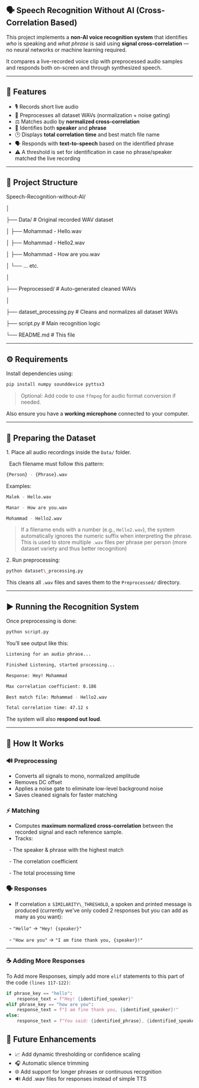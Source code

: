 ## 🗣️ Speech Recognition Without AI (Cross-Correlation Based)



This project implements a **non-AI voice recognition system** that identifies *who* is speaking and *what phrase* is said using **signal cross-correlation** — no neural networks or machine learning required.



It compares a live-recorded voice clip with preprocessed audio samples and responds both on-screen and through synthesized speech.



---



## 🎯 Features



- 🎙️ Records short live audio 
- 🧹 Preprocesses all dataset WAVs (normalization + noise gating)  
- ⚖️ Matches audio by **normalized cross-correlation**  
- 🧍 Identifies both **speaker** and **phrase**  
- 🕒 Displays **total correlation time** and best match file name  
- 🗣️ Responds with **text-to-speech** based on the identified phrase
- ⚠️ A threshold is set for identification in case no phrase/speaker matched the live recording  



---



## 📂 Project Structure



Speech-Recognition-without-AI/

│

├── Data/ # Original recorded WAV dataset

│ ├── Mohammad - Hello.wav

│ ├── Mohammad - Hello2.wav

│ ├── Mohammad - How are you.wav

│ └── ... etc.

│

├── Preprocessed/ # Auto-generated cleaned WAVs

│

├── dataset\_processing.py # Cleans and normalizes all dataset WAVs

├── script.py # Main recognition logic

└── README.md # This file



---



## ⚙️ Requirements



Install dependencies using:

```bash
pip install numpy sounddevice pyttsx3
```


> Optional: Add code to use `ffmpeg` for audio format conversion if needed.



Also ensure you have a **working microphone** connected to your computer.



---



## 🧩 Preparing the Dataset



1\. Place all audio recordings inside the `Data/` folder.  

&nbsp;  Each filename must follow this pattern:

```bash
{Person} - {Phrase}.wav
```


Examples:
```bash
Malek - Hello.wav

Manar - How are you.wav

Mohammad - Hello2.wav
```


> If a filename ends with a number (e.g., `Hello2.wav`), the system automatically ignores the numeric suffix when interpreting the phrase.
> This is used to store multiple `.wav` files per phrase per person (more dataset variety and thus better recognition)



2\. Run preprocessing:
```bash
python dataset\_processing.py
```

This cleans all `.wav` files and saves them to the `Preprocessed/` directory.



---



## ▶️ Running the Recognition System



Once preprocessing is done:

```bash
python script.py
```


You’ll see output like this:

```bash
Listening for an audio phrase...

Finished Listening, started processing...

Response: Hey! Mohammad

Max correlation coefficient: 0.186

Best match file: Mohammad - Hello2.wav

Total correlation time: 47.12 s
```


The system will also **respond out loud**.



---



## 🧠 How It Works

### 🔊 Preprocessing
- Converts all signals to mono, normalized amplitude  
- Removes DC offset  
- Applies a noise gate to eliminate low-level background noise  
- Saves cleaned signals for faster matching



### ⚡ Matching

- Computes **maximum normalized cross-correlation** between the recorded signal and each reference sample.  
- Tracks:

&nbsp; - The speaker \& phrase with the highest match

&nbsp; - The correlation coefficient

&nbsp; - The total processing time



### 🗣️ Responses

- If correlation ≥ `SIMILARITY\_THRESHOLD`, a spoken and printed message is produced (currently we've only coded 2 responses but you can add as many as you want):

&nbsp; - `"Hello"` → `"Hey! {speaker}"`

&nbsp; - `"How are you"` → `"I am fine thank you, {speaker}!"`



---

### ☕ Adding More Responses
To Add more Responses, simply add more `elif` statements to this part of the code `(lines 117-122)`:
```python
if phrase_key == "hello":
    response_text = f"Hey! {identified_speaker}"
elif phrase_key == "how are you":
    response_text = f"I am fine thank you, {identified_speaker}!"
else:
    response_text = f"You said: {identified_phrase}, {identified_speaker}."
``` 


## 🚀 Future Enhancements

- 📈 Add dynamic thresholding or confidence scaling  
- 🎧 Automatic silence trimming  
- 🌐 Add support for longer phrases or continuous recognition  
- 🔊 Add .wav files for responses instead of simple TTS
